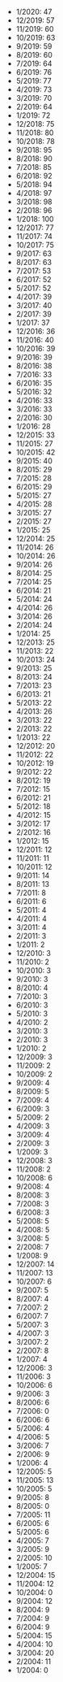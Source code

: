 *  1/2020: 47
*  12/2019: 57
*  11/2019: 60
*  10/2019: 63
*  9/2019: 59
*  8/2019: 60
*  7/2019: 64
*  6/2019: 76
*  5/2019: 77
*  4/2019: 73
*  3/2019: 70
*  2/2019: 64
*  1/2019: 72
*  12/2018: 75
*  11/2018: 80
*  10/2018: 78
*  9/2018: 95
*  8/2018: 90
*  7/2018: 85
*  6/2018: 92
*  5/2018: 94
*  4/2018: 97
*  3/2018: 98
*  2/2018: 96
*  1/2018: 100
*  12/2017: 77
*  11/2017: 74
*  10/2017: 75
*  9/2017: 63
*  8/2017: 63
*  7/2017: 53
*  6/2017: 52
*  5/2017: 52
*  4/2017: 39
*  3/2017: 40
*  2/2017: 39
*  1/2017: 37
*  12/2016: 36
*  11/2016: 40
*  10/2016: 39
*  9/2016: 39
*  8/2016: 38
*  7/2016: 33
*  6/2016: 35
*  5/2016: 32
*  4/2016: 33
*  3/2016: 33
*  2/2016: 30
*  1/2016: 28
*  12/2015: 33
*  11/2015: 27
*  10/2015: 42
*  9/2015: 40
*  8/2015: 29
*  7/2015: 28
*  6/2015: 29
*  5/2015: 27
*  4/2015: 28
*  3/2015: 27
*  2/2015: 27
*  1/2015: 25
*  12/2014: 25
*  11/2014: 26
*  10/2014: 26
*  9/2014: 26
*  8/2014: 25
*  7/2014: 25
*  6/2014: 21
*  5/2014: 24
*  4/2014: 26
*  3/2014: 26
*  2/2014: 24
*  1/2014: 25
*  12/2013: 25
*  11/2013: 22
*  10/2013: 24
*  9/2013: 25
*  8/2013: 24
*  7/2013: 23
*  6/2013: 21
*  5/2013: 22
*  4/2013: 26
*  3/2013: 22
*  2/2013: 22
*  1/2013: 22
*  12/2012: 20
*  11/2012: 22
*  10/2012: 19
*  9/2012: 22
*  8/2012: 19
*  7/2012: 15
*  6/2012: 21
*  5/2012: 18
*  4/2012: 15
*  3/2012: 17
*  2/2012: 16
*  1/2012: 15
*  12/2011: 12
*  11/2011: 11
*  10/2011: 12
*  9/2011: 14
*  8/2011: 13
*  7/2011: 8
*  6/2011: 6
*  5/2011: 4
*  4/2011: 4
*  3/2011: 4
*  2/2011: 3
*  1/2011: 2
*  12/2010: 3
*  11/2010: 2
*  10/2010: 3
*  9/2010: 3
*  8/2010: 4
*  7/2010: 3
*  6/2010: 3
*  5/2010: 3
*  4/2010: 2
*  3/2010: 3
*  2/2010: 3
*  1/2010: 2
*  12/2009: 3
*  11/2009: 2
*  10/2009: 2
*  9/2009: 4
*  8/2009: 5
*  7/2009: 4
*  6/2009: 3
*  5/2009: 2
*  4/2009: 3
*  3/2009: 4
*  2/2009: 3
*  1/2009: 3
*  12/2008: 3
*  11/2008: 2
*  10/2008: 6
*  9/2008: 4
*  8/2008: 3
*  7/2008: 3
*  6/2008: 3
*  5/2008: 5
*  4/2008: 5
*  3/2008: 5
*  2/2008: 7
*  1/2008: 9
*  12/2007: 14
*  11/2007: 13
*  10/2007: 6
*  9/2007: 5
*  8/2007: 4
*  7/2007: 2
*  6/2007: 7
*  5/2007: 3
*  4/2007: 3
*  3/2007: 2
*  2/2007: 8
*  1/2007: 4
*  12/2006: 3
*  11/2006: 3
*  10/2006: 6
*  9/2006: 3
*  8/2006: 6
*  7/2006: 0
*  6/2006: 6
*  5/2006: 4
*  4/2006: 5
*  3/2006: 7
*  2/2006: 9
*  1/2006: 4
*  12/2005: 5
*  11/2005: 13
*  10/2005: 5
*  9/2005: 8
*  8/2005: 0
*  7/2005: 11
*  6/2005: 6
*  5/2005: 6
*  4/2005: 7
*  3/2005: 9
*  2/2005: 10
*  1/2005: 7
*  12/2004: 15
*  11/2004: 12
*  10/2004: 0
*  9/2004: 12
*  8/2004: 9
*  7/2004: 9
*  6/2004: 9
*  5/2004: 15
*  4/2004: 10
*  3/2004: 20
*  2/2004: 11
*  1/2004: 0